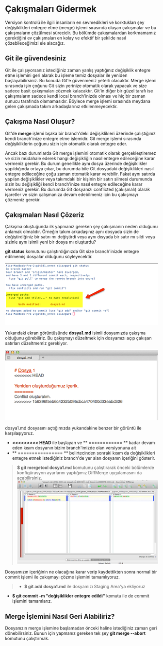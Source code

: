 # Çakışmaları Gidermek

Versiyon kontrolü ile ilgili insanların en sevmedikleri ve korktukları şey değişiklikleri entegre etme (merge) işlemi sırasında oluşan çakışmalar ve bu çakışmaların çözülmesi sürecidir. Bu bölümde çakışmalardan korkmamamız gerektiğini ev çakışmaları en kolay ve efektif bir şekilde nasıl çözebileceğimizi ele alacağız.

## Git ile güvendesiniz
Git ile çalışıyorsanız istediğiniz zaman yanlış yaptığınız değişiklik entegre etme işlemini geri alarak bu işleme temiz dosyalar ile yeniden başlayabilirsiniz. Bu konuda Git'e güvenmeniz yeterli olacaktır. Merge işlemi sırasında işin çoğunu Git sizin yerinize otomatik olarak yapacak ve size sadece basit çakışmaları çözmek kalacaktır. Git'in diğer bir güzel tarafı ise çakışmaların sadece kendi local branch'inizde olması ve hiç bir zaman sunucu tarafında olamamasıdır. Böylece merge işlemi sırasında meydana gelen çakışmada takım arkadaşlarınız etkilenmeyecektir.

## Çakışma Nasıl Oluşur?

Git'de **merge** işlemi bşaka bir branch'deki değişiklikleri üzerinde çalıştığınız kendi branch'inize entegre etme işlemidir. Git merge işlemi sırasında değişikliklerin çoğunu sizin için otomatik olarak entegre eder.

Ancak bazı durumlarda Git merge işlemini otomatik olarak gerçekleştiremez ve sizin müdahale ederek hangi değişikliğin nasıl entegre edileceğine karar vermeniz gerekir. Bu durum genellikle aynı dosya üzerinde değişiklikler yapıldığında ortaya çıkar, bu durumda bile Git dosyadaki değişiklikleri nasıl entegre edileceğine çoğu zaman otomatik karar verebilir. Fakat aynı satırda yapılan değişiklikler veya takımdaki bir kişinin bir satırı silmesi durumunda sizin bu değişikliği kendi branch'inize nasıl entegre edileceğine karar vermeniz gerekir. Bu durumda Git dosyanızı conflicted (çakışmalı) olarak işaretler ve sizin çalışmanıza devam edebilmeniz için bu çakışmayı çözmeniz gerekir.

## Çakışmaları Nasıl Çözeriz

Çakışma oluştuğunda ilk yapmanız gereken şey çakışmanın neden olduğunu anlamak olmalıdır. Örneğin takım arkadaşınız aynı dosyada sizin de değiştirdiğiniz bir satırı mı değiştirdi veya aynı dısyada bir satır mı sildi veya sizinle aynı isimli yeni bir dosya mı oluşturdu?

**git status** komutunu çalıştırdığınızda Git size branch'inizde entegre edilmemiş dosyalar olduğunu söyleyecektir.

![unmerged paths](04_conflict.png "unmerged paths")

Yukarıdaki ekran görüntüsünde **dosya1.md** isimli dosyamızda çakışma olduğunu görebiliriz. Bu çakışmayı düzeltmek için dosyamızı açıp çakışan satırları düzeltmemiz gerekiyor.

![dosya1.md](.\05_dosya1.png "dosya1.md")

dosya1.md dosyasını açtığımızda yukarıdakine benzer bir görüntü ile karşılaşıyoruz.

* **<<<<<<<<< HEAD** ile başlayan ve ** ============ ** kadar devam eden kısım dosyanın bizim branch'imizde olan versiyonuna ait
* ** ================ ** belirtecinden sonraki kısım da değişiklikleri entegre etmek istediğiniz branch'de yer alan dosyanın içeriğini gösterir.

> **$ git mergetool dosya1.md** komutunu çalıştırarak önceki bölümlerde konfigürasyon ayarlarını yaptığımız DiffMerge uygulamasını da açabilirsiniz.
![diff merge](.\06_diff_merge.png "diff merge")


Dosyamızın içeriğinin ne olacağına karar verip kaydettikten sonra normal bir commit işlemi ile çakışmayı çözme işlemini tamamlıyoruz.

> * **$ git add dosya1.md** ile dosyamızı Staging Area'ya ekliyoruz
* **$ git commit -m "değişiklikler entegre edildi"** komutu ile de commit işlemini tamamlarız.

## Merge İşlemini Nasıl Geri Alabiliriz?

Dosyanızın merge işlemine başlamadan önceki haline istediğiniz zaman geri dönebilirsiniz. Bunun için yapmanız gereken tek şey **git merge --abort** komutunu çalıştırmak.

